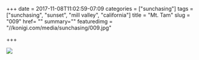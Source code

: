 +++
date = 2017-11-08T11:02:59-07:09
categories = ["sunchasing"]
tags = ["sunchasing", "sunset", "mill valley", "california"]
title = "Mt. Tam"
slug = "009"
href= ""
summary=""
featuredimg = "//konigi.com/media/sunchasing/009.jpg"

+++

<img src="//konigi.com/media/sunchasing/009.jpg" />